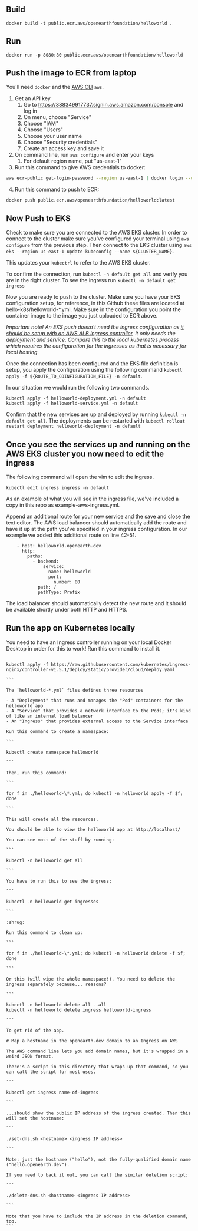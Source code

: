 ## Build

`docker build -t public.ecr.aws/openearthfoundation/helloworld .`

## Run

`docker run -p 8080:80 public.ecr.aws/openearthfoundation/helloworld`

## Push the image to ECR from laptop

You'll need `docker` and the [AWS CLI](https://aws.amazon.com/cli/) `aws`.

1. Get an API key
   1. Go to https://388349917737.signin.aws.amazon.com/console and log in
   2. On menu, choose "Service"
   3. Choose "IAM"
   4. Choose "Users"
   5. Choose your user name
   6. Choose "Security credentials"
   7. Create an access key and save it
2. On command line, run `aws configure` and enter your keys
   1. For default region name, put "us-east-1"
3. Run this command to give AWS credentials to docker:

```bash
aws ecr-public get-login-password --region us-east-1 | docker login --username AWS --password-stdin public.ecr.aws/openearthfoundation
```

4. Run this command to push to ECR:

```
docker push public.ecr.aws/openearthfoundation/helloworld:latest
```

## Now Push to EKS

Check to make sure you are connected to the AWS EKS cluster. In order to connect to the cluster make sure you've configured your terminal using `aws configure` from the previous step. Then connect to the EKS cluster using `aws eks --region us-east-1 update-kubeconfig --name ${CLUSTER_NAME}`.

This updates your `kubectrl` to refer to the AWS EKS cluster.

To confirm the connection, run `kubectl -n default get all` and verify you are in the right cluster. To see the ingress run `kubectl -n default get ingress`

Now you are ready to push to the cluster. Make sure you have your EKS configuration setup, for reference, in this Github these files are located at hello-k8s/helloworld-\*.yml. Make sure in the configuration you point the container image to the image you just uploaded to ECR above.

_Important note! An EKS push doesn't need the ingress configuration as [it should be setup with an AWS ALB ingress controller](https://aws.amazon.com/blogs/opensource/kubernetes-ingress-aws-alb-ingress-controller/), it only needs the deployment and service. Compare this to the local kubernetes process which requires the configuration for the ingresses as that is necessary for local hosting._

Once the connection has been configured and the EKS file definition is setup, you apply the configuration using the following command `kubectl apply -f ${ROUTE_TO_COINFIGURATION_FILE} -n default`.

In our situation we would run the following two commands.

```
kubectl apply -f helloworld-deployment.yml -n default
kubectl apply -f helloworld-service.yml -n default
```

Confirm that the new services are up and deployed by running `kubectl -n default get all`. The deployments can be restarted with `kubectl rollout restart deployment helloworld-deployment -n default`

## Once you see the services up and running on the AWS EKS cluster you now need to edit the ingress

The following command will open the vim to edit the ingress.

```
kubectl edit ingress ingress -n default
```

As an example of what you will see in the ingress file, we've included a copy in this repo as example-aws-ingress.yml.

Append an additional route for your new service and the save and close the text editor. The AWS load balancer should automatically add the route and have it up at the path you've specified in your ingress configuration. In our example we added this additional route on line 42-51.

```
    - host: helloworld.openearth.dev
      http:
        paths:
          - backend:
              service:
                name: helloworld
                port:
                  number: 80
            path: /
            pathType: Prefix
```

The load balancer should automatically detect the new route and it should be available shortly under both HTTP and HTTPS.

## Run the app on Kubernetes locally

You need to have an Ingress controller running on your local Docker Desktop in order for this to work! Run this command to install it.

````

kubectl apply -f https://raw.githubusercontent.com/kubernetes/ingress-nginx/controller-v1.5.1/deploy/static/provider/cloud/deploy.yaml

```

The `helloworld-*.yml` files defines three resources

- A "Deployment" that runs and manages the "Pod" containers for the helloworld app
- A "Service" that provides a network interface to the Pods; it's kind of like an internal load balancer
- An "Ingress" that provides external access to the Service interface

Run this command to create a namespace:

```

kubectl create namespace helloworld

```

Then, run this command:

```

for f in ./helloworld-\*.yml; do kubectl -n helloworld apply -f $f; done

```

This will create all the resources.

You should be able to view the helloworld app at http://localhost/

You can see most of the stuff by running:

```

kubectl -n helloworld get all

```

You have to run this to see the ingress:

```

kubectl -n helloworld get ingresses

```

:shrug:

Run this command to clean up:

```

for f in ./helloworld-\*.yml; do kubectl -n helloworld delete -f $f; done

```

Or this (will wipe the whole namespace!). You need to delete the ingress separately because... reasons?

```

kubectl -n helloworld delete all --all
kubectl -n helloworld delete ingress helloworld-ingress

```

To get rid of the app.

# Map a hostname in the openearth.dev domain to an Ingress on AWS

The AWS command line lets you add domain names, but it's wrapped in a weird JSON format.

There's a script in this directory that wraps up that command, so you can call the script for most uses.

```

kubectl get ingress name-of-ingress

```

...should show the public IP address of the ingress created. Then this will set the hostname:

```

./set-dns.sh <hostname> <ingress IP address>

```

Note: just the hostname ("hello"), not the fully-qualified domain name ("hello.openearth.dev").

If you need to back it out, you can call the similar deletion script:

```

./delete-dns.sh <hostname> <ingress IP address>

```

Note that you have to include the IP address in the deletion command, too.
```
````
